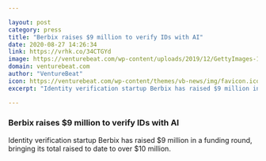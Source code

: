 ```yaml
---

layout: post
category: press
title: "Berbix raises $9 million to verify IDs with AI"
date: 2020-08-27 14:26:34
link: https://vrhk.co/34CTGYd
image: https://venturebeat.com/wp-content/uploads/2019/12/GettyImages-1079201610-e1592874115155.jpg?w=1200&strip=all
domain: venturebeat.com
author: "VentureBeat"
icon: https://venturebeat.com/wp-content/themes/vb-news/img/favicon.ico
excerpt: "Identity verification startup Berbix has raised $9 million in a funding round, bringing its total raised to date to over $10 million."

---
```


### Berbix raises $9 million to verify IDs with AI

Identity verification startup Berbix has raised $9 million in a funding round, bringing its total raised to date to over $10 million.